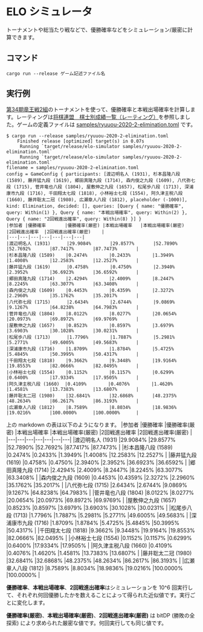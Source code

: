 # ELO シミュレータ

トーナメントや総当たり戦などで、優勝確率などをシミュレーション/厳密に計算できます。

## コマンド
```
cargo run --release ゲーム記述ファイル名
```

## 実行例
[第34期竜王戦2組](https://www.shogi.or.jp/match/ryuuou/34/2hon.html)のトーナメントを使って、優勝確率と本戦出場確率を計算します。レーティングは[将棋連盟　棋士別成績一覧（レーティング）](http://kishibetsu.com/ranking2.html)を参照しました。ゲームの定義ファイルは [samples/ryuuou-2020-2-elimination.toml](https://github.com/koba-e964/elo-simulator/blob/main/samples/ryuuou-2020-2-elimination.toml) です。
```
$ cargo run --release samples/ryuuou-2020-2-elimination.toml 
    Finished release [optimized] target(s) in 0.07s
     Running `target/release/elo-simulator samples/ryuuou-2020-2-elimination.toml`
     Running `target/release/elo-simulator samples/ryuuou-2020-2-elimination.toml`
filename = samples/ryuuou-2020-2-elimination.toml
config = GameConfig { participants: [渡辺明名人 (1931), 杉本昌隆八段 (1589), 藤井猛九段 (1619), 郷田真隆九段 (1714), 森内俊之九段 (1609), 八代弥七段 (1715), 菅井竜也八段 (1804), 屋敷伸之九段 (1657), 松尾歩八段 (1713), 深浦康市九段 (1716), 千田翔太七段 (1818), 小林裕士七段 (1554), 阿久津主税八段 (1660), 藤井聡太二冠 (1980), 広瀬章人八段 (1812), placeholder (-1000)], kind: Elimination, decided: [], queries: [Query { name: "優勝確率", query: Within(1) }, Query { name: "本戦出場確率", query: Within(2) }, Query { name: "2回戦進出確率", query: Within(8) }] }
|参加者 |優勝確率       |優勝確率(厳密) |本戦出場確率   |本戦出場確率(厳密)     |2回戦進出確率  |2回戦進出確率(厳密)    |
|---|---|---|---|---|---|---|
|渡辺明名人 (1931)      |29.9084%       |29.8577%       |52.7890%       |52.7692%       |87.7417%       |87.7473%       |
|杉本昌隆八段 (1589)    |0.2474%        |0.2433%        |1.3949%        |1.4008%        |12.2583%       |12.2527%       |
|藤井猛九段 (1619)      |0.4758%        |0.4750%        |2.3940%        |2.3952%        |36.6923%       |36.6592%       |
|郷田真隆九段 (1714)    |2.4294%        |2.4009%        |8.2447%        |8.2245%        |63.3077%       |63.3408%       |
|森内俊之九段 (1609)    |0.4453%        |0.4359%        |2.3272%        |2.2960%        |35.1762%       |35.2017%       |
|八代弥七段 (1715)      |2.6434%        |2.6744%        |9.0869%        |9.1267%        |64.8238%       |64.7983%       |
|菅井竜也八段 (1804)    |8.0122%        |8.0277%        |20.0654%       |20.0973%       |69.8972%       |69.9769%       |
|屋敷伸之九段 (1657)    |0.8523%        |0.8597%        |3.6979%        |3.6903%        |30.1028%       |30.0231%       |
|松尾歩八段 (1713)      |1.7796%        |1.7887%        |5.2981%        |5.2771%        |49.6005%       |49.5683%       |
|深浦康市九段 (1716)    |1.8709%        |1.8784%        |5.4725%        |5.4845%        |50.3995%       |50.4317%       |
|千田翔太七段 (1818)    |9.3662%        |9.3448%        |19.9164%       |19.8553%       |82.0666%       |82.0495%       |
|小林裕士七段 (1554)    |0.1152%        |0.1157%        |0.6299%        |0.6400%        |17.9334%       |17.9505%       |
|阿久津主税八段 (1660)  |0.4109%        |0.4076%        |1.4620%        |1.4581%        |13.7383%       |13.6807%       |
|藤井聡太二冠 (1980)    |32.6841%       |32.6868%       |48.2375%       |48.2634%       |86.2617%       |86.3193%       |
|広瀬章人八段 (1812)    |8.7589%        |8.8034%        |18.9836%       |19.0216%       |100.0000%      |100.0000%      |
```

上の markdown の表は以下のようになります。
|参加者 |優勝確率       |優勝確率(厳密) |本戦出場確率   |本戦出場確率(厳密)     |2回戦進出確率  |2回戦進出確率(厳密)    |
|---|---|---|---|---|---|---|
|渡辺明名人 (1931)      |29.9084%       |29.8577%       |52.7890%       |52.7692%       |87.7417%       |87.7473%       |
|杉本昌隆八段 (1589)    |0.2474%        |0.2433%        |1.3949%        |1.4008%        |12.2583%       |12.2527%       |
|藤井猛九段 (1619)      |0.4758%        |0.4750%        |2.3940%        |2.3952%        |36.6923%       |36.6592%       |
|郷田真隆九段 (1714)    |2.4294%        |2.4009%        |8.2447%        |8.2245%        |63.3077%       |63.3408%       |
|森内俊之九段 (1609)    |0.4453%        |0.4359%        |2.3272%        |2.2960%        |35.1762%       |35.2017%       |
|八代弥七段 (1715)      |2.6434%        |2.6744%        |9.0869%        |9.1267%        |64.8238%       |64.7983%       |
|菅井竜也八段 (1804)    |8.0122%        |8.0277%        |20.0654%       |20.0973%       |69.8972%       |69.9769%       |
|屋敷伸之九段 (1657)    |0.8523%        |0.8597%        |3.6979%        |3.6903%        |30.1028%       |30.0231%       |
|松尾歩八段 (1713)      |1.7796%        |1.7887%        |5.2981%        |5.2771%        |49.6005%       |49.5683%       |
|深浦康市九段 (1716)    |1.8709%        |1.8784%        |5.4725%        |5.4845%        |50.3995%       |50.4317%       |
|千田翔太七段 (1818)    |9.3662%        |9.3448%        |19.9164%       |19.8553%       |82.0666%       |82.0495%       |
|小林裕士七段 (1554)    |0.1152%        |0.1157%        |0.6299%        |0.6400%        |17.9334%       |17.9505%       |
|阿久津主税八段 (1660)  |0.4109%        |0.4076%        |1.4620%        |1.4581%        |13.7383%       |13.6807%       |
|藤井聡太二冠 (1980)    |32.6841%       |32.6868%       |48.2375%       |48.2634%       |86.2617%       |86.3193%       |
|広瀬章人八段 (1812)    |8.7589%        |8.8034%        |18.9836%       |19.0216%       |100.0000%      |100.0000%      |

**優勝確率**、**本戦出場確率**、**2回戦進出確率**はシミュレーションを 10^6 回実行して、それぞれ何回優勝したかを数えることによって得られた近似値です。実行ごとに変化します。

**優勝確率(厳密)**、**本戦出場確率(厳密)**、**2回戦進出確率(厳密)** は bitDP (勝敗の全探索) により求められた厳密な値です。何回実行しても同じ値です。